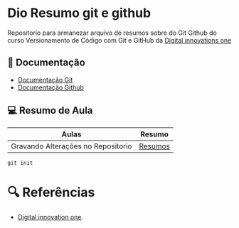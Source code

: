 # Dio Resumo git e github

Repositorio para armanezar arquivo de resumos sobre do Git Github do curso Versionamento de Código com Git e GitHub da [Digital innovations one](www.dio.me/)

## 📖 Documentação
- [Documentação Git](git-scm.com/doc)
- [Documentação Github](docs.github.com)

## 💻 Resumo de Aula

| Aulas               | Resumo                                                |
| ----------------- | ---------------------------------------------------------------- 
| Gravando Alterações no Repositorio | [Resumos]()|

```
git init
```

# 🔍 Referências

- [Digital innovation one]().
